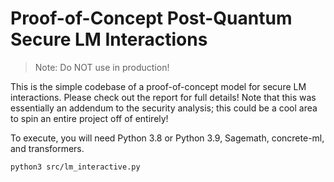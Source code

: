 # Proof-of-Concept Post-Quantum Secure LM Interactions

> Note: Do NOT use in production!

This is the simple codebase of a proof-of-concept model for secure LM interactions. Please check out the report for full details! Note that this was essentially an addendum to the security analysis; this could be a cool area to spin an entire project off of entirely!

To execute, you will need Python 3.8 or Python 3.9, Sagemath, concrete-ml, and transformers.

```
python3 src/lm_interactive.py
```
